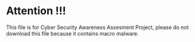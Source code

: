 # Attention !!!
This file is for Cyber Security Awareness Assesment Project, please do not download this file because it contains macro malware.
